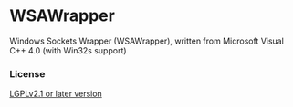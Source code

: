 # WSAWrapper
Windows Sockets Wrapper (WSAWrapper), written from Microsoft Visual C++ 4.0 (with Win32s support)

### License
[LGPLv2.1 or later version](https://github.com/tinelix/WSAWrapper/blob/main/LICENSE)

